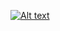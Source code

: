 [![Alt text](https://img.youtube.com/vi/5Yyq-M1kpjM/0.jpg)](https://www.youtube.com/watch?v=5Yyq-M1kpjM)
